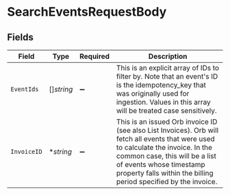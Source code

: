 # SearchEventsRequestBody


## Fields

| Field                                                                                                                                                                                                                                                              | Type                                                                                                                                                                                                                                                               | Required                                                                                                                                                                                                                                                           | Description                                                                                                                                                                                                                                                        |
| ------------------------------------------------------------------------------------------------------------------------------------------------------------------------------------------------------------------------------------------------------------------ | ------------------------------------------------------------------------------------------------------------------------------------------------------------------------------------------------------------------------------------------------------------------ | ------------------------------------------------------------------------------------------------------------------------------------------------------------------------------------------------------------------------------------------------------------------ | ------------------------------------------------------------------------------------------------------------------------------------------------------------------------------------------------------------------------------------------------------------------ |
| `EventIds`                                                                                                                                                                                                                                                         | []*string*                                                                                                                                                                                                                                                         | :heavy_minus_sign:                                                                                                                                                                                                                                                 | This is an explicit array of IDs to filter by. Note that an event's ID is the idempotency_key that was originally used for ingestion. Values in this array will be treated case sensitively.                                                                       |
| `InvoiceID`                                                                                                                                                                                                                                                        | **string*                                                                                                                                                                                                                                                          | :heavy_minus_sign:                                                                                                                                                                                                                                                 | This is an issued Orb invoice ID (see also List Invoices). Orb will fetch all events that were used to calculate the invoice. In the common case, this will be a list of events whose timestamp property falls within the billing period specified by the invoice. |